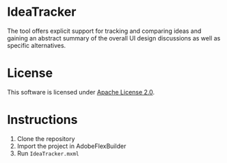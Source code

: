 IdeaTracker
===========

The tool offers explicit support for tracking and comparing ideas and gaining an abstract summary of the overall UI design discussions as well as specific alternatives.

License
=======

This software is licensed under [Apache License 2.0](http://www.apache.org/licenses/LICENSE-2.0.html).


Instructions
============

1. Clone the repository
1. Import the project in AdobeFlexBuilder
1. Run `IdeaTracker.mxml`
